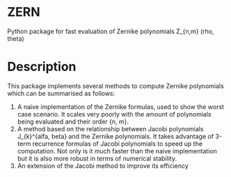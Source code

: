 # ZERN
Python package for fast evaluation of Zernike polynomials Z_{n,m} (rho, theta)

# Description
This package implements several methods to compute Zernike polynomials which can be summarised as follows:

  1) A naive implementation of the Zernike formulas, used to show the worst case scenario. It scales very poorly with the amount of polynomials being evaluated and their order {n, m}.
  2) A method based on the relationship between Jacobi polynomials J_{k}^{alfa, beta} and the Zernike polynomials. It takes advantage of 3-term recurrence formulas of Jacobi polynomials to speed up the computation. Not only is it much faster than the naive implementation but it is also more robust in terms of numerical stability.
  3) An extension of the Jacobi method to improve its efficiency

